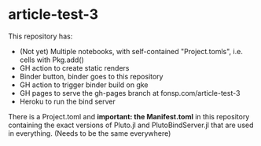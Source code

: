 # article-test-3







This repository has:

- (Not yet) Multiple notebooks, with self-contained "Project.tomls", i.e. cells with Pkg.add()
- GH action to create static renders
- Binder button, binder goes to this repository
- GH action to trigger binder build on gke
- GH pages to serve the gh-pages branch at fonsp.com/article-test-3
- Heroku to run the bind server



There is a Project.toml and **important: the Manifest.toml** in this repository containing the exact versions of Pluto.jl and PlutoBindServer.jl that are used in everything. (Needs to be the same everywhere)





